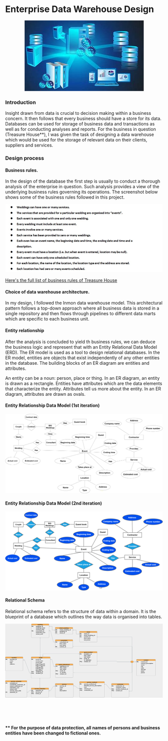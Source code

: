 # Enterprise Data Warehouse Design
<center>
 <img src=images/db%20image.jpg>
</center>


### Introduction
Insight drawn from data is crucial to decision making within a business concern. It then follows that every business should have a store for its data. Databases can be used for storage of business data and transactions as well as for conducting analyses and reports. For the business in question (Treasure House**), I was given the task of designing a data warehouse which would be used for the storage of relevant data on their clients, suppliers and services. 

### Design process

#### Business rules.
In the design of the database the first step is usually to conduct a thorough analysis of the enterprise in question. Such analysis provides a view of the underlying business rules governing its operations. The screenshot below shows some of the business rules followed in this project.

![](images/business%20rules%20screenshot.jpg)

 [Here's the full list of business rules of Treasure House](business_rules.md)
 

#### Choice of data warehouse architecture.
In my design, I followed the Inmon data warehouse model. This architectural pattern follows a top-down approach where all business data is stored in a single repository and then flows through pipelines to different data marts which are specific to each business unit.

#### Entity relationship
After the analysis is concluded to yield th business rules, we can deduce the business logic and represent that with an Entity Relational Data Model (ERD).
The ER model is used as a tool to design relational databases. In the ER model, entities are objects that exist independently of any other entities in the database. The building blocks of an ER diagram are entities and attributes. 

An entity can be a noun: person, place or thing. In an ER diagram, an entity is drawn as a rectangle. Entities have attributes which are the data elements that characterize the entity. Attributes tell us more about the entity. In an ER diagram, attributes are drawn as ovals. 


#### Entity Relationship Data Model (1st iteration)
![](images/erd%20logic%20first%20step.png)
<br>

#### Entity Relationship Data Model (2nd iteration)
![](images/erd%20logic%20second.drawio.png)
<br>

#### Relational Schema
Relational schema refers to the structure of data within a domain. It is the blueprint of a database which outlines the way data is organised into tables.

![](images/bigweddingiii.png)

<br>
<br>

<br>

#### ** For the purpose of data protection, all names of persons and business entities have been changed to fictional ones.
